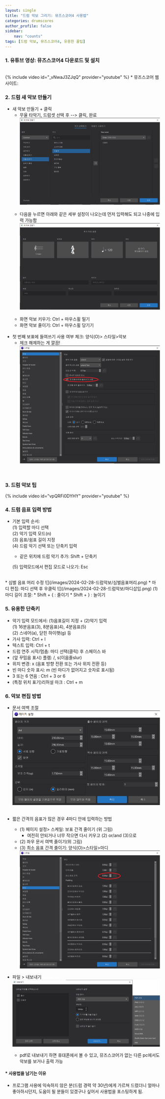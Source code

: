 ```yaml
---
layout: single
title: "드럼 악보 그리기: 뮤즈스코어4 사용법"
categories: drumscores
author_profile: false
sidebar:
    nav: "counts"
tags: [드럼 악보, 뮤즈스코어4, 유용한 꿀팁]
---
```


### 1. 유튜브 영상: 뮤즈스코어4 다운로드 및 설치
<br/>
{% include video id="_vNwaJ3ZJqQ" provider="youtube" %}
* 뮤즈스코어 웹사이트: <https://musescore.org/ko>

### 2. 드럼 새 악보 만들기
* 새 악보 만들기 + 클릭
  * 무율 타악기, 드럼셋 선택 후 --> 클릭, 완료
![](/images/2024-02-28-드럼악보/새악보만들기.png)<br/><br/>
  * 다음을 누르면 아래와 같은 세부 설정이 나오는데 먼저 입력해도 되고 나중에 입력 가능함
  ![](/images/2024-02-28-드럼악보/추가악보설정.png)<br/><br/>
  * 화면 악보 키우기: Ctrl + 마우스휠 밀기  
  * 화면 악보 줄이기: Ctrl + 마우스휠 당기기<br/><br/>
* 첫 번째 보표에 들여쓰기 사용 여부 체크: 양식(O)> 스타일>악보 
  * 체크 해제하는 게 깔끔! 
![](/images/2024-02-28-드럼악보/첫번째보표들여쓰기.png)  
<br/>

### 3. 드럼 악보 팁
{% include video id="vpQRFi0DYHY" provider="youtube" %}

### 4. 드럼 음표 입력 방법
* 기본 입력 순서:  
(1) 입력할 마디 선택  
(2) 악기 입력 모드(n)  
(3) 음표/쉼표 길이 지정  
(4) 드럼 악기 선택 또는 단축키 입력  
  * 같은 위치에 드럼 악기 추가: Shift + 단축키  

  (5) 입력모드에서 편집 모드로 나오기: Esc
<br/>
* 심벌 음표 머리 수정  
![](/images/2024-02-28-드럼악보/심벌음표머리.png)
* 마디 편집: 마디 선택 후 우클릭  
  ![](/images/2024-02-28-드럼악보/마디삽입.png)
(1) 마디 길이 조절: 
  * Shift + { : 줄이기  
  * Shift + } : 늘이기  

### 5. 유용한 단축키
* 악기 입력 모드에서: (1)음표길이 지정 + (2)악기 입력<br/>
    (1) 16분음표(3), 8분음표(4), 4분음표(5)<br/>
    (2) 스네어(a), 닫힌 하이햇(g) 등
* 가사 입력: Ctrl + l
* 텍스트 입력: Ctrl + t
* 드럼 연주 시작/멈춤: 마디 선택(클릭) 후 스페이스 바
* (앞 꾸밈음 표시) 플램: /, s(이음줄slur)
* 위치 변경: x (음표 방향 전환 또는 가사 위치 전환 등)
* 빈 마디 숫자 표시: m (빈 마디가 없어지고 숫자로 표시됨)
* 3 또는 6 연음 : Ctrl + 3 or 6
* (특정 위치 표기)리허설 마크 : Ctrl + m

### 6. 악보 편집 방법
* 문서 여백 조절
  ![](/images/2024-02-28-드럼악보/여백조정-보표간격스케일.png)<br/><br/>
* 짧은 간격의 음표가 많은 경우 4마디 안에 입력하는 방법
  * (1) 페이지 설정> 스케일: 보표 간격 줄이기 (위 그림)
    * 여전히 안되거나 너무 작으면 다시 키우고 (2) or/and (3)으로
  * (2) 좌우 문서 여백 줄이기(위 그림)
  * (3) 최소 음표 간격 줄이기: 양식(O)>스타일>마디
  ![](/images/2024-02-28-드럼악보/최소음표간격.png)

* 파일 > 내보내기  
![](/images/2024-02-28-드럼악보/내보내기.png)
  * pdf로 내보내기 하면 휴대폰에서 볼 수 있고, 뮤즈스코어가 없는 다른 pc에서도 악보를 보거나 출력 가능

#### * 사용법을 남기는 이유
* 프로그램 사용에 익숙하지 않은 분(드럼 경력 약 30년)에게 가르쳐 드렸더니 얼마나 좋아하시던지, 도움이 될 분들이 있겠구나 싶어서 사용법을 포스팅하게 됨.